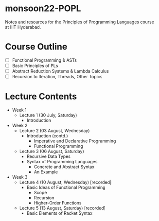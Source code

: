 # monsoon22-POPL
Notes and resources for the Principles of Programming Languages course at IIIT Hyderabad.

# Course Outline
- [ ] Functional Programming & ASTs
- [ ] Basic Principles of PLs
- [ ] Abstract Reduction Systems & Lambda Calculus
- [ ] Recursion to Iteration, Threads, Other Topics

# Lecture Contents
* Week 1
    * Lecture 1 (30 July, Saturday)
        * Introduction
* Week 2
    * Lecture 2 (03 August, Wednesday)
        * Introduction (contd.)
            - Imperative and Declarative Programming
            - Functional Programming
    * Lecture 3 (06 August, Saturday)
        * Recursive Data Types
        * Syntax of Programming Languages
            * Concrete and Abstract Syntax
            * An Example
* Week 3
    * Lecture 4 (10 August, Wednesday) [recorded]
        * Basic Ideas of Functional Programming
            * Scope
            * Recursion
            * Higher-Order Functions
    * Lecture 5 (13 August, Saturday) [recorded]
        * Basic Elements of Racket Syntax